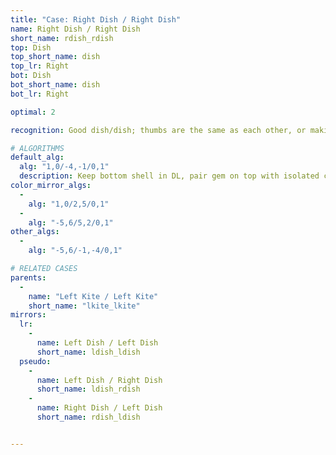 ```yaml
---
title: "Case: Right Dish / Right Dish"
name: Right Dish / Right Dish
short_name: rdish_rdish
top: Dish
top_short_name: dish
top_lr: Right
bot: Dish
bot_short_name: dish
bot_lr: Right

optimal: 2

recognition: Good dish/dish; thumbs are the same as each other, or making a kite on one face makes a kite on the other face.

# ALGORITHMS
default_alg:
  alg: "1,0/-4,-1/0,1"
  description: Keep bottom shell in DL, pair gem on top with isolated corner on bottom to form kite/kite.
color_mirror_algs:
  -
    alg: "1,0/2,5/0,1"
  -
    alg: "-5,6/5,2/0,1"
other_algs:
  -
    alg: "-5,6/-1,-4/0,1"

# RELATED CASES
parents:
  -
    name: "Left Kite / Left Kite"
    short_name: "lkite_lkite"
mirrors:
  lr:
    -
      name: Left Dish / Left Dish
      short_name: ldish_ldish
  pseudo:
    -
      name: Left Dish / Right Dish
      short_name: ldish_rdish
    -
      name: Right Dish / Left Dish
      short_name: rdish_ldish


---
```


